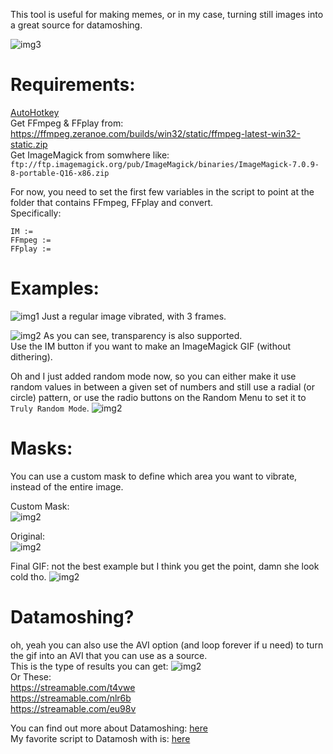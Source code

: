 This tool is useful for making memes, or in my case, turning still images into a great source for datamoshing.

![img3](https://i.imgur.com/FNtYtUo.png)

# Requirements:
[AutoHotkey](https://www.autohotkey.com/download/ahk-install.exe)                                       
Get FFmpeg & FFplay from: https://ffmpeg.zeranoe.com/builds/win32/static/ffmpeg-latest-win32-static.zip                          
Get ImageMagick from somwhere like:                                                                   
`ftp://ftp.imagemagick.org/pub/ImageMagick/binaries/ImageMagick-7.0.9-8-portable-Q16-x86.zip`

For now, you need to set the first few variables in the script to point at the folder that contains FFmpeg, FFplay and convert.          
Specifically:
```
IM :=
FFmpeg :=
FFplay :=
```

# Examples:
![img1](https://i.imgur.com/hVcyxxL.gif)
Just a regular image vibrated, with 3 frames.

![img2](https://i.imgur.com/PNE84w7.gif)
As you can see, transparency is also supported.                                                                          
Use the IM button if you want to make an ImageMagick GIF (without dithering).

Oh and I just added random mode now, so you can either make it use random values in between a given set of numbers and still use a radial (or circle) pattern, or use the radio buttons on the Random Menu to set it to `Truly Random Mode`.
![img2](https://i.imgur.com/lrgPzfG.gif)


# Masks:
You can use a custom mask to define which area you want to vibrate, instead of the entire image.                                          
                                                                                                                       
Custom Mask:                            
![img2](https://i.imgur.com/OIekf6w.png)

Original:                             
![img2](https://i.imgur.com/unRcJyr.png)

Final GIF: not the best example but I think you get the point, damn she look cold tho.
![img2](https://i.imgur.com/P1MRCCZ.gif)


# Datamoshing?
oh, yeah you can also use the AVI option (and loop forever if u need) to turn the gif into an AVI that you can use as a source.             
This is the type of results you can get:
![img2](https://i.imgur.com/2ILgk4k.jpg)                                                                
Or These:                                                                                                               
https://streamable.com/t4vwe                                                                                             
https://streamable.com/nlr6b                                                                             
https://streamable.com/eu98v                                

You can find out more about Datamoshing: [here](http://glitchet.com/resources)                                                                                  
My favorite script to Datamosh with is: [here](https://github.com/itsKaspar/tomato)


